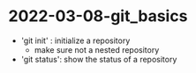 # 2022-03-08-git_basics

- 'git init' : initialize a repository
	- make sure not a nested repository
- 'git status': show the status of a repository

